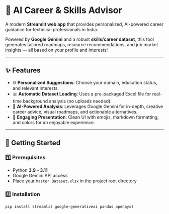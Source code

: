 # 🎯 AI Career & Skills Advisor  

A modern **Streamlit web app** that provides personalized, AI-powered career guidance for technical professionals in India.  

Powered by **Google Gemini** and a robust **skills/career dataset**, this tool generates tailored roadmaps, resource recommendations, and job market insights — all based on your profile and interests!  

---

## ✨ Features  
- 🌐 **Personalized Suggestions**: Choose your domain, education status, and relevant interests.  
- 📊 **Automatic Dataset Loading**: Uses a pre-packaged Excel file for real-time background analysis (no uploads needed).  
- 🧠 **AI-Powered Analysis**: Leverages Google Gemini for in-depth, creative career advice, visual roadmaps, and actionable alternatives.  
- 🎨 **Engaging Presentation**: Clean UI with emojis, markdown formatting, and colors for an enjoyable experience.  

---

## 🚀 Getting Started  

### 1️⃣ Prerequisites  
- Python **3.9 – 3.11**  
- Google Gemini API access  
- Place your `Master Dataset.xlsx` in the project root directory  

### 2️⃣ Installation  
```bash
pip install streamlit google-generativeai pandas openpyxl
